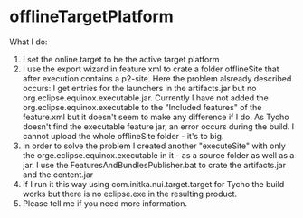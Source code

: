 # offlineTargetPlatform
What I do: 
1. I set the online.target to be the active target platform
2. I use the export wizard in feature.xml to crate a folder offlineSite that after execution contains a p2-site.
   Here the problem alsready described occurs: I get entries for the launchers in the artifacts.jar but no 
   org.eclipse.equinox.executable.jar. Currently I have not added the org.eclipse.equinox.executable to the 
   "Included features" of the feature.xml but it doesn't seem to make any difference if I do.
   As Tycho doesn't find the executable feature jar, an error occurs during the build. 
   I cannot upload the whole offlineSite folder - it's to big.
3. In order to solve the problem I created another "executeSite" with only the orge.eclipse.equinox.executable in it - as a source folder as well as a jar. 
   I use the FeaturesAndBundlesPublisher.bat to crate the artifacts.jar and the content.jar
4. If I run it this way using com.initka.nui.target.target for Tycho the build works but there is no eclipse.exe in the resulting product.
5. Please tell me if you need more information.
